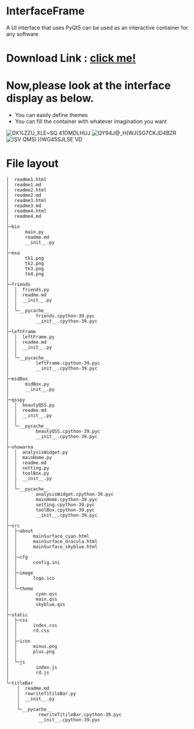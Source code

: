 # InterfaceFrame
A UI interface that uses PyQt5 can be used as an interactive container for any software

# Download Link : [click me!](https://github.com/PythonnotJava/InterfaceFrame/releases/tag/Release)

# Now,please look at the interface display as below.
* You can easily define themes
* You can fill the container with whatever imagination you want

![0X%ZZU_XLE~SQ 41OMDLHUJ](https://user-images.githubusercontent.com/88701385/225949792-f402c302-811a-4817-97e9-02f8d5b2cbfd.png)
![QY94J@_H(WJ{SG7CKJD4BZR](https://user-images.githubusercontent.com/88701385/225949797-00894a64-1d97-476b-92e0-41da6e00723a.png)
![)SV QMSI })WG45SJLSE`VD](https://user-images.githubusercontent.com/88701385/225949801-0a63c0f8-093c-42e9-b5b7-0d9b0cf11ebe.jpg)

# File layout
```
│  readme1.html
│  readme1.md
│  readme2.html
│  readme2.md
│  readme3.html
│  readme3.md
│  readme4.html
│  readme4.md
│
├─bin
│      main.py
│      readme.md
│      __init__.py
│
├─exa
│      tk1.png
│      tk2.png
│      tk3.png
│      tk4.png
│
├─friends
│  │  friends.py
│  │  readme.md
│  │  __init__.py
│  │
│  └─__pycache__
│          friends.cpython-39.pyc
│          __init__.cpython-39.pyc
│
├─leftFrame
│  │  leftFrame.py
│  │  readme.md
│  │  __init__.py
│  │
│  └─__pycache__
│          leftFrame.cpython-39.pyc
│          __init__.cpython-39.pyc
│
├─midBox
│      midBox.py
│      __init__.py
│
├─qsspy
│  │  beautyQSS.py
│  │  readme.md
│  │  __init__.py
│  │
│  └─__pycache__
│          beautyQSS.cpython-39.pyc
│          __init__.cpython-39.pyc
│
├─showarea
│  │  analysisWidget.py
│  │  mainHome.py
│  │  readme.md
│  │  setting.py
│  │  toolBox.py
│  │  __init__.py
│  │
│  └─__pycache__
│          analysisWidget.cpython-39.pyc
│          mainHome.cpython-39.pyc
│          setting.cpython-39.pyc
│          toolBox.cpython-39.pyc
│          __init__.cpython-39.pyc
│
├─src
│  ├─about
│  │      mainSurface_cyan.html
│  │      mainSurface_dracula.html
│  │      mainSurface_skyblue.html
│  │
│  ├─cfg
│  │      config.ini
│  │
│  ├─image
│  │      logo.ico
│  │
│  └─theme
│          cyan.qss
│          main.qss
│          skyblue.qss
│
├─static
│  ├─css
│  │      index.css
│  │      rd.css
│  │
│  ├─icon
│  │      minus.png
│  │      plus.png
│  │
│  └─js
│          index.js
│          rd.js
│
└─titleBar
    │  readme.md
    │  rewriteTitileBar.py
    │  __init__.py
    │
    └─__pycache__
            rewriteTitileBar.cpython-39.pyc
            __init__.cpython-39.pyc
```
